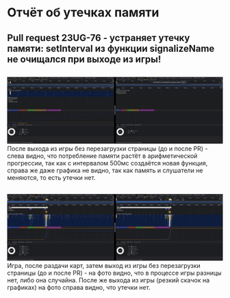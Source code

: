 # Отчёт об утечках памяти

## Pull request 23UG-76 - устраняет утечку памяти: setInterval из функции signalizeName не очищался при выходе из игры!

##

![after_game.png](./public/after_game.png)
После выхода из игры без перезагрузки страницы (до и после PR) - слева видно, что потребление памяти растёт в
арифметической прогрессии, так как с интервалом 500мс создаётся новая функция, справа же даже графика не видно, так как
память и слушатели не меняются, то есть утечки нет.

##

![game_after_game.png](./public/game-after_game.png)
Игра, после раздачи карт, затем выход из игры без перезагрузки страницы (до и после PR) - на фото видно, что в процессе
игры разницы нет, либо она случайна. После же выхода из игры (резкий скачок на графиках) на фото справа видно, что
утечки нет.

